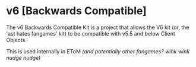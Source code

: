 # v6 [Backwards Compatible]
The v6 Backwards Compatible Kit is a project that allows the V6 kit (or, the 'ast hates fangames' kit) to be compatible with v5.5 and below Client Objects.

This is used internally in EToM *(and potentially other fangames? wink wink nudge nudge)*